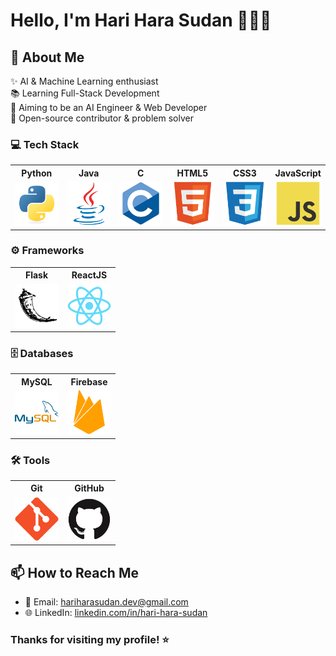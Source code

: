 # Hello, I'm Hari Hara Sudan 👨🏻‍💻

###

## 🌱 About Me

✨ AI & Machine Learning enthusiast  
📚 Learning Full-Stack Development  
🎯 Aiming to be an AI Engineer & Web Developer  
🎲 Open-source contributor & problem solver

###

### 💻 Tech Stack

<table style="width: 100%; table-layout: fixed;">
  <tr align="center">
    <th>Python</th>
    <th>Java</th>
    <th>C</th>
    <th>HTML5</th>
    <th>CSS3</th>
    <th>JavaScript</th>
  </tr>
  <tr align="center">
    <td><img src="https://github.com/devicons/devicon/blob/master/icons/python/python-original.svg" title="Python" alt="Python" height="70" width="70" /></td>
    <td><img src="https://github.com/devicons/devicon/blob/master/icons/java/java-original.svg" title="Java" alt="Java" height="70" width="70" /></td>
    <td><img src="https://github.com/devicons/devicon/blob/master/icons/c/c-original.svg" title="C" alt="C" height="70" width="70" /></td>
    <td><img src="https://github.com/devicons/devicon/blob/master/icons/html5/html5-original.svg" title="HTML5" alt="HTML5" height="70" width="70" /></td>
    <td><img src="https://github.com/devicons/devicon/blob/master/icons/css3/css3-original.svg" title="CSS3" alt="CSS3" height="70" width="70" /></td>
    <td><img src="https://github.com/devicons/devicon/blob/master/icons/javascript/javascript-original.svg" title="JavaScript" alt="JavaScript" height="70" width="70" /></td>
  </tr>
</table>

###

### ⚙️ Frameworks

<table style="width: 100%; table-layout: fixed;">
  <tr align="center">
    <th>Flask</th>
    <th>ReactJS</th>
  </tr>
  <tr align="center">
    <td><img src="https://github.com/devicons/devicon/blob/master/icons/flask/flask-original.svg" title="Flask" alt="Flask" height="70" width="70" /></td>
    <td><img src="https://github.com/devicons/devicon/blob/master/icons/react/react-original.svg" title="ReactJS" alt="ReactJS" height="70" width="70" /></td>
  </tr>
</table>

###

### 🗄️ Databases

<table style="width: 100%; table-layout: fixed;">
  <tr align="center">
    <th>MySQL</th>
    <th>Firebase</th>
  </tr>
  <tr align="center">
    <td><img src="https://github.com/devicons/devicon/blob/master/icons/mysql/mysql-original-wordmark.svg" title="MySQL" alt="MySQL" height="70" width="70" /></td>
    <td><img src="https://github.com/devicons/devicon/blob/master/icons/firebase/firebase-plain.svg" title="Firebase" alt="Firebase" height="70" width="70" /></td>
  </tr>
</table>

###

### 🛠️ Tools

<table style="width: 100%; table-layout: fixed;">
  <tr align="center">
    <th>Git</th>
    <th>GitHub</th>
  </tr>
  <tr align="center">
    <td><img src="https://github.com/devicons/devicon/blob/master/icons/git/git-original.svg" title="Git" alt="Git" height="70" width="70" /></td>
    <td><img src="https://github.com/devicons/devicon/blob/master/icons/github/github-original.svg" title="GitHub" alt="GitHub" height="70" width="70" /></td>
  </tr>
</table>

###

## 📫 How to Reach Me

- 📧 Email: [hariharasudan.dev@gmail.com](mailto:hariharasudan.dev@gmail.com)
- 🌐 LinkedIn: [linkedin.com/in/hari-hara-sudan](https://www.linkedin.com/in/hari-hara-sudan/)

###

### Thanks for visiting my profile! ⭐
